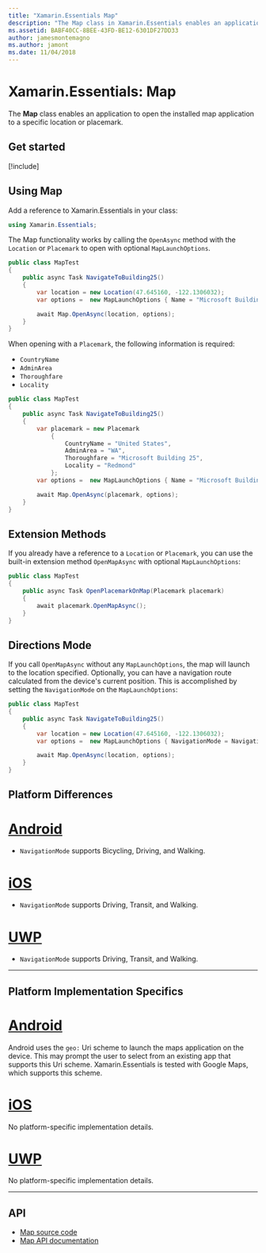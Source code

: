 ```yaml
---
title: "Xamarin.Essentials Map"
description: "The Map class in Xamarin.Essentials enables an application to open the installed map application to a specific location or placemark."
ms.assetid: BABF40CC-8BEE-43FD-BE12-6301DF27DD33
author: jamesmontemagno
ms.author: jamont
ms.date: 11/04/2018
---
```


# Xamarin.Essentials: Map

The **Map** class enables an application to open the installed map application to a specific location or placemark.

## Get started

[!include[](~/essentials/includes/get-started.md)]

## Using Map

Add a reference to Xamarin.Essentials in your class:

```csharp
using Xamarin.Essentials;
```

The Map functionality works by calling the `OpenAsync` method with the `Location` or `Placemark` to open with optional `MapLaunchOptions`.

```csharp
public class MapTest
{
    public async Task NavigateToBuilding25()
    {
        var location = new Location(47.645160, -122.1306032);
        var options =  new MapLaunchOptions { Name = "Microsoft Building 25" };

        await Map.OpenAsync(location, options);
    }
}
```

When opening with a `Placemark`, the following information is required:

- `CountryName`
- `AdminArea`
- `Thoroughfare`
- `Locality`

```csharp
public class MapTest
{
    public async Task NavigateToBuilding25()
    {
        var placemark = new Placemark
            {
                CountryName = "United States",
                AdminArea = "WA",
                Thoroughfare = "Microsoft Building 25",
                Locality = "Redmond"
            };
        var options =  new MapLaunchOptions { Name = "Microsoft Building 25" };

        await Map.OpenAsync(placemark, options);
    }
}
```

## Extension Methods

If you already have a reference to a `Location` or `Placemark`, you can use the built-in extension method `OpenMapAsync` with optional `MapLaunchOptions`:

```csharp
public class MapTest
{
    public async Task OpenPlacemarkOnMap(Placemark placemark)
    {
        await placemark.OpenMapAsync();
    }
}
```

## Directions Mode

If you call `OpenMapAsync` without any `MapLaunchOptions`, the map will launch to the location specified. Optionally, you can have a navigation route calculated from the device's current position. This is accomplished by setting the `NavigationMode` on the `MapLaunchOptions`:

```csharp
public class MapTest
{
    public async Task NavigateToBuilding25()
    {
        var location = new Location(47.645160, -122.1306032);
        var options =  new MapLaunchOptions { NavigationMode = NavigationMode.Driving };

        await Map.OpenAsync(location, options);
    }
}
```

## Platform Differences

# [Android](#tab/android)

- `NavigationMode` supports Bicycling, Driving, and Walking.

# [iOS](#tab/ios)

- `NavigationMode` supports Driving, Transit, and Walking.

# [UWP](#tab/uwp)

- `NavigationMode` supports Driving, Transit, and Walking.

--------------

## Platform Implementation Specifics

# [Android](#tab/android)

Android uses the `geo:` Uri scheme to launch the maps application on the device. This may prompt the user to select from an existing app that supports this Uri scheme.  Xamarin.Essentials is tested with Google Maps, which supports this scheme.

# [iOS](#tab/ios)

No platform-specific implementation details.

# [UWP](#tab/uwp)

No platform-specific implementation details.

--------------

## API

- [Map source code](https://github.com/xamarin/Essentials/tree/master/Xamarin.Essentials/Map)
- [Map API documentation](xref:Xamarin.Essentials.Map)
